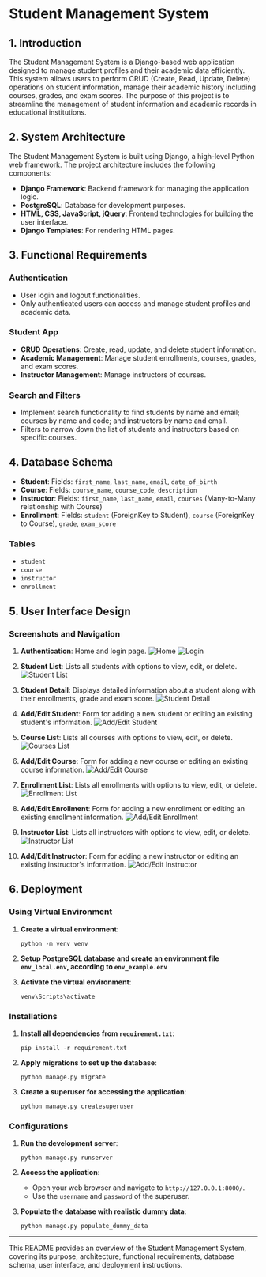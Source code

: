 # Student Management System

## 1. Introduction

The Student Management System is a Django-based web application designed to manage student profiles and their academic data efficiently. 
This system allows users to perform CRUD (Create, Read, Update, Delete) operations on student information, manage their academic history including courses, grades, and exam scores. 
The purpose of this project is to streamline the management of student information and academic records in educational institutions.

## 2. System Architecture

The Student Management System is built using Django, a high-level Python web framework. The project architecture includes the following components:

- **Django Framework**: Backend framework for managing the application logic.
- **PostgreSQL**: Database for development purposes.
- **HTML, CSS, JavaScript, jQuery**: Frontend technologies for building the user interface.
- **Django Templates**: For rendering HTML pages.

## 3. Functional Requirements

### Authentication

- User login and logout functionalities.
- Only authenticated users can access and manage student profiles and academic data.

### Student App

- **CRUD Operations**: Create, read, update, and delete student information.
- **Academic Management**: Manage student enrollments, courses, grades, and exam scores.
- **Instructor Management**: Manage instructors of courses.

### Search and Filters

- Implement search functionality to find students by name and email; courses by name and code;
and instructors by name and email.
- Filters to narrow down the list of students and instructors based on specific courses.

## 4. Database Schema

- **Student**: Fields: `first_name`, `last_name`, `email`, `date_of_birth`
- **Course**: Fields: `course_name`, `course_code`, `description`
- **Instructor**: Fields: `first_name`, `last_name`, `email`, `courses` (Many-to-Many relationship with Course)
- **Enrollment**: Fields: `student` (ForeignKey to Student), `course` (ForeignKey to Course), `grade`, `exam_score`

### Tables

- `student`
- `course`
- `instructor`
- `enrollment`

## 5. User Interface Design

### Screenshots and Navigation

1. **Authentication**: Home and login page.
   ![Home](screenshots/home.png)
   ![Login](screenshots/login.png)

2. **Student List**: Lists all students with options to view, edit, or delete.
   ![Student List](screenshots/student_list.png)

3. **Student Detail**: Displays detailed information about a student along with their enrollments, grade and exam score.
   ![Student Detail](screenshots/student_detail.png)

4. **Add/Edit Student**: Form for adding a new student or editing an existing student's information.
   ![Add/Edit Student](screenshots/add_edit_student.png)

5. **Course List**: Lists all courses with options to view, edit, or delete.
   ![Courses List](screenshots/course_list.png)

6. **Add/Edit Course**: Form for adding a new course or editing an existing course information.
   ![Add/Edit Course](screenshots/add_edit_course.png)

7. **Enrollment List**: Lists all enrollments with options to view, edit, or delete.
   ![Enrollment List](screenshots/enrollment_list.png)

8. **Add/Edit Enrollment**: Form for adding a new enrollment or editing an existing enrollment information.
   ![Add/Edit Enrollment](screenshots/add_edit_enrollment.png)

9. **Instructor List**: Lists all instructors with options to view, edit, or delete.
   ![Instructor List](screenshots/instructor_list.png)

10. **Add/Edit Instructor**: Form for adding a new instructor or editing an existing instructor's information.
    ![Add/Edit Instructor](screenshots/add_edit_instructor.png)


## 6. Deployment

### Using Virtual Environment

1. **Create a virtual environment**:

   `python -m venv venv`

2. **Setup PostgreSQL database and create an environment file `env_local.env`,
according to `env_example.env`**

3. **Activate the virtual environment**:

   `venv\Scripts\activate`

### Installations

1. **Install all dependencies from `requirement.txt`**:

   `pip install -r requirement.txt`

2. **Apply migrations to set up the database**:

   `python manage.py migrate`

3. **Create a superuser for accessing the application**:

   `python manage.py createsuperuser`

### Configurations

1. **Run the development server**:

   `python manage.py runserver`

2. **Access the application**:
   - Open your web browser and navigate to `http://127.0.0.1:8000/`.
   - Use the `username` and `password` of the superuser.
   
3. **Populate the database with realistic dummy data**:

   `python manage.py populate_dummy_data`

<hr>

This README provides an overview of the Student Management System, 
covering its purpose, architecture, functional requirements, 
database schema, user interface, and deployment instructions.